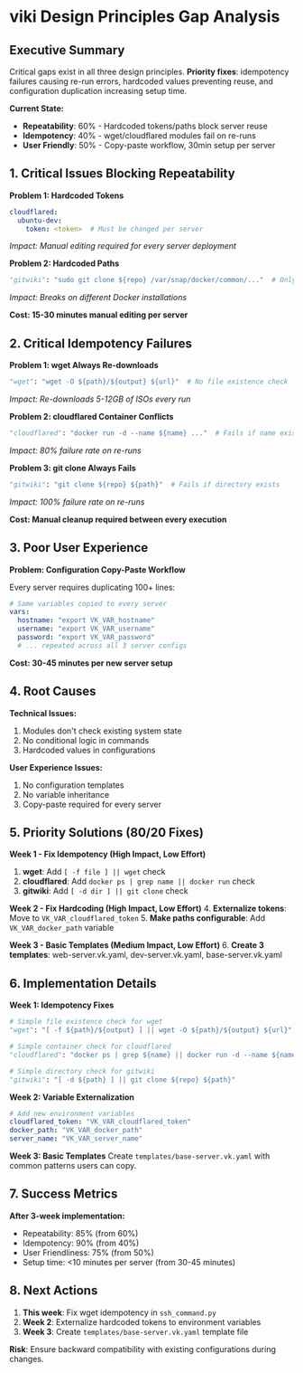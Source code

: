# viki Design Principles Gap Analysis

## Executive Summary

Critical gaps exist in all three design principles. **Priority fixes**: idempotency failures causing re-run errors, hardcoded values preventing reuse, and configuration duplication increasing setup time.

**Current State:**
- **Repeatability**: 60% - Hardcoded tokens/paths block server reuse
- **Idempotency**: 40% - wget/cloudflared modules fail on re-runs
- **User Friendly**: 50% - Copy-paste workflow, 30min setup per server

## 1. Critical Issues Blocking Repeatability

**Problem 1: Hardcoded Tokens**
```yaml
cloudflared:
  ubuntu-dev:
    token: <token>  # Must be changed per server
```
*Impact: Manual editing required for every server deployment*

**Problem 2: Hardcoded Paths**
```python
"gitwiki": "sudo git clone ${repo} /var/snap/docker/common/..."  # Only works with snap Docker
```
*Impact: Breaks on different Docker installations*

**Cost: 15-30 minutes manual editing per server**

## 2. Critical Idempotency Failures

**Problem 1: wget Always Re-downloads**
```python
"wget": "wget -O ${path}/${output} ${url}"  # No file existence check
```
*Impact: Re-downloads 5-12GB of ISOs every run*

**Problem 2: cloudflared Container Conflicts**
```python
"cloudflared": "docker run -d --name ${name} ..."  # Fails if name exists
```
*Impact: 80% failure rate on re-runs*

**Problem 3: git clone Always Fails**
```python
"gitwiki": "git clone ${repo} ${path}"  # Fails if directory exists
```
*Impact: 100% failure rate on re-runs*

**Cost: Manual cleanup required between every execution**

## 3. Poor User Experience

**Problem: Configuration Copy-Paste Workflow**

Every server requires duplicating 100+ lines:
```yaml
# Same variables copied to every server
vars:
  hostname: "export VK_VAR_hostname"
  username: "export VK_VAR_username"
  password: "export VK_VAR_password"
  # ... repeated across all 3 server configs
```

**Cost: 30-45 minutes per new server setup**

## 4. Root Causes

**Technical Issues:**
1. Modules don't check existing system state
2. No conditional logic in commands
3. Hardcoded values in configurations

**User Experience Issues:**
1. No configuration templates
2. No variable inheritance
3. Copy-paste required for every server

## 5. Priority Solutions (80/20 Fixes)

**Week 1 - Fix Idempotency (High Impact, Low Effort)**
1. **wget**: Add `[ -f file ] || wget` check
2. **cloudflared**: Add `docker ps | grep name || docker run` check
3. **gitwiki**: Add `[ -d dir ] || git clone` check

**Week 2 - Fix Hardcoding (High Impact, Low Effort)**
4. **Externalize tokens**: Move to `VK_VAR_cloudflared_token`
5. **Make paths configurable**: Add `VK_VAR_docker_path` variable

**Week 3 - Basic Templates (Medium Impact, Low Effort)**
6. **Create 3 templates**: web-server.vk.yaml, dev-server.vk.yaml, base-server.vk.yaml

## 6. Implementation Details

**Week 1: Idempotency Fixes**
```python
# Simple file existence check for wget
"wget": "[ -f ${path}/${output} ] || wget -O ${path}/${output} ${url}"

# Simple container check for cloudflared
"cloudflared": "docker ps | grep ${name} || docker run -d --name ${name} cloudflare/cloudflared:latest tunnel run --token ${token}"

# Simple directory check for gitwiki
"gitwiki": "[ -d ${path} ] || git clone ${repo} ${path}"
```

**Week 2: Variable Externalization**
```yaml
# Add new environment variables
cloudflared_token: "VK_VAR_cloudflared_token"
docker_path: "VK_VAR_docker_path"
server_name: "VK_VAR_server_name"
```

**Week 3: Basic Templates**
Create `templates/base-server.vk.yaml` with common patterns users can copy.

## 7. Success Metrics

**After 3-week implementation:**
- Repeatability: 85% (from 60%)
- Idempotency: 90% (from 40%)
- User Friendliness: 75% (from 50%)
- Setup time: <10 minutes per server (from 30-45 minutes)

## 8. Next Actions

1. **This week**: Fix wget idempotency in `ssh_command.py`
2. **Week 2**: Externalize hardcoded tokens to environment variables
3. **Week 3**: Create `templates/base-server.vk.yaml` template file

**Risk**: Ensure backward compatibility with existing configurations during changes.
